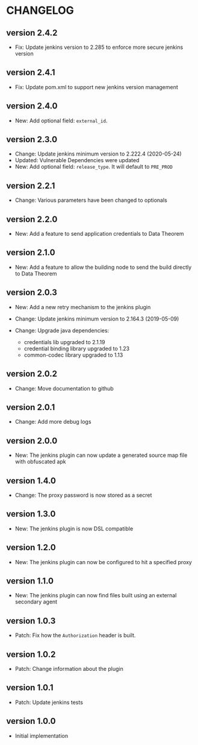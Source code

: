 CHANGELOG
=========

version 2.4.2
-------------
* Fix: Update jenkins version to 2.285 to enforce more secure jenkins version

version 2.4.1
-------------
* Fix: Update pom.xml to support new jenkins version management

version 2.4.0
-------------
* New: Add optional field: `external_id`.

version 2.3.0
-------------
* Change: Update jenkins minimum version to 2.222.4 (2020-05-24)
* Updated: Vulnerable Dependencies were updated
* New: Add optional field: `release_type`. It will default to `PRE_PROD`

version 2.2.1
-------------
* Change: Various parameters have been changed to optionals

version 2.2.0
-------------
* New: Add a feature to send application credentials to Data Theorem

version 2.1.0
-------------
* New: Add a feature to allow the building node to send the build directly to Data Theorem

version 2.0.3
-------------
* New: Add a new retry mechanism to the jenkins plugin

* Change: Update jenkins minimum version to 2.164.3 (2019-05-09)

* Change: Upgrade java dependencies:
    * credentials lib upgraded to 2.1.19
    * credential binding library upgraded to 1.23
    * common-codec library upgraded to 1.13

version 2.0.2
-------------
* Change: Move documentation to github

version 2.0.1
-------------
* Change: Add more debug logs

version 2.0.0
-------------
* New: The jenkins plugin can now update a generated source map file with obfuscated apk

version 1.4.0
-------------
* Change: The proxy password is now stored as a secret

version 1.3.0
-------------
* New: The jenkins plugin is now DSL compatible

version 1.2.0
-------------
* New: The jenkins plugin can now be configured to hit a specified proxy

version 1.1.0
-------------
* New: The jenkins plugin can now find files built using an external secondary agent

version 1.0.3
-------------
* Patch: Fix how the `Authorization` header is built.

version 1.0.2
-------------
* Patch: Change information about the plugin

version 1.0.1
-------------
* Patch: Update jenkins tests

version 1.0.0
-------------
* Initial implementation

